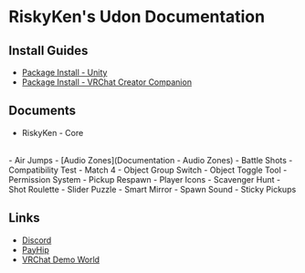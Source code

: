 # RiskyKen's Udon Documentation

## Install Guides

- [Package Install - Unity](https://docs.google.com/document/d/1yboKFSFRh2EmqESxKq5EaR8c1rdlEN4MOUtkxcWexD8)
- [Package Install - VRChat Creator Companion](https://docs.google.com/document/d/1u4XdBijIuOShECT0Nvwb43c_BHeK4vfTMugFvlvQO54)

## Documents

- RiskyKen - Core  
<br/>
- Air Jumps
- [Audio Zones](Documentation - Audio Zones)
- Battle Shots
- Compatibility Test
- Match 4
- Object Group Switch
- Object Toggle Tool
- Permission System
- Pickup Respawn
- Player Icons
- Scavenger Hunt
- Shot Roulette 
- Slider Puzzle
- Smart Mirror
- Spawn Sound
- Sticky Pickups

## Links

- [Discord](https://discord.gg/tDgEmFZp5z)
- [PayHip](https://payhip.com/RiskyKen)
- [VRChat Demo World](https://vrchat.com/home/world/wrld_c220f9c7-f451-403b-bfae-89165c0eca5d)